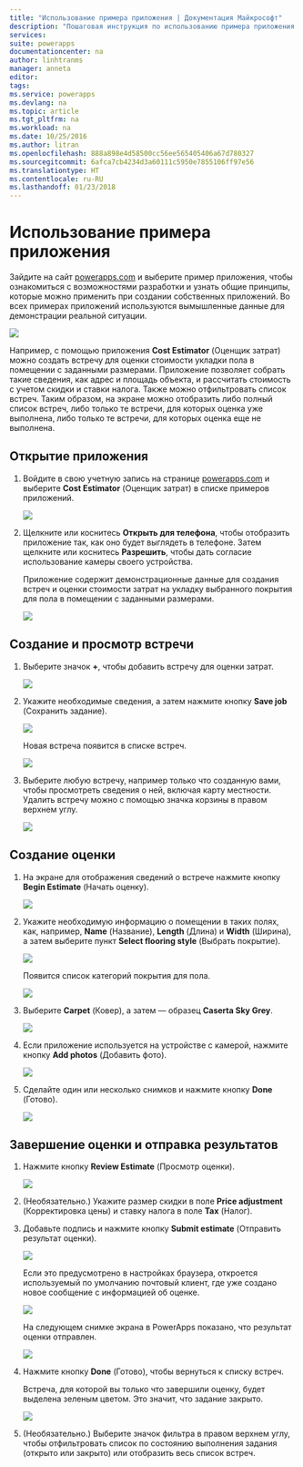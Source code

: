 ```yaml
---
title: "Использование примера приложения | Документация Майкрософт"
description: "Пошаговая инструкция по использованию примера приложения с сайта powerapps.com."
services: 
suite: powerapps
documentationcenter: na
author: linhtranms
manager: anneta
editor: 
tags: 
ms.service: powerapps
ms.devlang: na
ms.topic: article
ms.tgt_pltfrm: na
ms.workload: na
ms.date: 10/25/2016
ms.author: litran
ms.openlocfilehash: 888a898e4d58500cc56ee565405406a67d780327
ms.sourcegitcommit: 6afca7cb4234d3a60111c5950e7855106ff97e56
ms.translationtype: HT
ms.contentlocale: ru-RU
ms.lasthandoff: 01/23/2018
---
```

# <a name="use-a-sample-app"></a>Использование примера приложения
Зайдите на сайт [powerapps.com](http://web.powerapps.com) и выберите пример приложения, чтобы ознакомиться с возможностями разработки и узнать общие принципы, которые можно применить при создании собственных приложений. Во всех примерах приложений используются вымышленные данные для демонстрации реальной ситуации.

![](./media/open-and-run-a-sample-app/portal-home.png)

Например, с помощью приложения **Cost Estimator** (Оценщик затрат) можно создать встречу для оценки стоимости укладки пола в помещении с заданными размерами. Приложение позволяет собрать такие сведения, как адрес и площадь объекта, и рассчитать стоимость с учетом скидки и ставки налога. Также можно отфильтровать список встреч. Таким образом, на экране можно отобразить либо полный список встреч, либо только те встречи, для которых оценка уже выполнена, либо только те встречи, для которых оценка еще не выполнена.

## <a name="open-the-app"></a>Открытие приложения
1. Войдите в свою учетную запись на странице [powerapps.com](https://web.powerapps.com) и выберите **Cost Estimator** (Оценщик затрат) в списке примеров приложений.

    ![](./media/open-and-run-a-sample-app/app-tile.png)
2. Щелкните или коснитесь **Открыть для телефона**, чтобы отобразить приложение так, как оно будет выглядеть в телефоне. Затем щелкните или коснитесь **Разрешить**, чтобы дать согласие использование камеры своего устройства.

    Приложение содержит демонстрационные данные для создания встреч и оценки стоимости затрат на укладку выбранного покрытия для пола в помещении с заданными размерами.

    ![](./media/open-and-run-a-sample-app/cost_estimator_home.png)

## <a name="make-and-view-an-appointment"></a>Создание и просмотр встречи
1. Выберите значок **+**, чтобы добавить встречу для оценки затрат.

    ![](./media/open-and-run-a-sample-app/cost_estimator_add.png)
2. Укажите необходимые сведения, а затем нажмите кнопку **Save job** (Сохранить задание).

    ![](./media/open-and-run-a-sample-app/cost_estimator_new.png)

    Новая встреча появится в списке встреч.

    ![](./media/open-and-run-a-sample-app/new_job_added.png)
3. Выберите любую встречу, например только что созданную вами, чтобы просмотреть сведения о ней, включая карту местности. Удалить встречу можно с помощью значка корзины в правом верхнем углу.

    ![](./media/open-and-run-a-sample-app/job_details.png)

## <a name="create-an-estimate"></a>Создание оценки
1. На экране для отображения сведений о встрече нажмите кнопку **Begin Estimate** (Начать оценку).

    ![](./media/open-and-run-a-sample-app/begin_estimate.png)
2. Укажите необходимую информацию о помещении в таких полях, как, например, **Name** (Название), **Length** (Длина) и **Width** (Ширина), а затем выберите пункт **Select flooring style** (Выбрать покрытие).

    ![](./media/open-and-run-a-sample-app/dimensions.png)

    Появится список категорий покрытия для пола.

    ![](./media/open-and-run-a-sample-app/select_flooring_type.png)
3. Выберите **Carpet** (Ковер), а затем — образец **Caserta Sky Grey**.

    ![](./media/open-and-run-a-sample-app/carpet.png)
4. Если приложение используется на устройстве с камерой, нажмите кнопку **Add photos** (Добавить фото).

    ![](./media/open-and-run-a-sample-app/add_photos.png)
5. Сделайте один или несколько снимков и нажмите кнопку **Done** (Готово).

    ![](./media/open-and-run-a-sample-app/take_photos.png)

## <a name="finish-and-submit-an-estimate"></a>Завершение оценки и отправка результатов
1. Нажмите кнопку **Review Estimate** (Просмотр оценки).

    ![](./media/open-and-run-a-sample-app/review_estimate.png)
2. (Необязательно.) Укажите размер скидки в поле **Price adjustment** (Корректировка цены) и ставку налога в поле **Tax** (Налог).
3. Добавьте подпись и нажмите кнопку **Submit estimate** (Отправить результат оценки).

    ![](./media/open-and-run-a-sample-app/submit_estimate.png)

    Если это предусмотрено в настройках браузера, откроется используемый по умолчанию почтовый клиент, где уже создано новое сообщение с информацией об оценке.

    ![](./media/open-and-run-a-sample-app/email.png)

    На следующем снимке экрана в PowerApps показано, что результат оценки отправлен.

    ![](./media/open-and-run-a-sample-app/done.png)
4. Нажмите кнопку **Done** (Готово), чтобы вернуться к списку встреч.

    Встреча, для которой вы только что завершили оценку, будет выделена зеленым цветом. Это значит, что задание закрыто.

    ![](./media/open-and-run-a-sample-app/estimate_done.png)
5. (Необязательно.) Выберите значок фильтра в правом верхнем углу, чтобы отфильтровать список по состоянию выполнения задания (открыто или закрыто) или отобразить весь список встреч.

